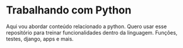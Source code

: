 # Trabalhando com Python

Aqui vou abordar conteúdo relacionado a python.
Quero usar esse repositório para treinar funcionalidades dentro da linguagem.
Funções, testes, django, apps e mais.

